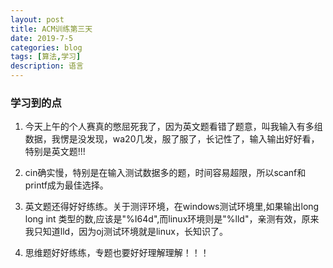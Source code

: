 ```yaml
---
layout: post
title: ACM训练第三天
date: 2019-7-5
categories: blog
tags: [算法,学习]
description: 语言
---
```

### 学习到的点
1. 今天上午的个人赛真的憋屈死我了，因为英文题看错了题意，叫我输入有多组数据，我愣是没发现，wa20几发，服了服了，长记性了，输入输出好好看，特别是英文题!!!

2. cin确实慢，特别是在输入测试数据多的题，时间容易超限，所以scanf和printf成为最佳选择。

3. 英文题还得好好练练。关于测评环境，在windows测试环境里,如果输出long long int 类型的数,应该是"%I64d",而linux环境则是"%lld"，亲测有效，原来我只知道lld，因为oj测试环境就是linux，长知识了。


4. 思维题好好练练，专题也要好好理解理解！！！











